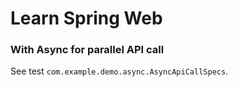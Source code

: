 # Learn Spring Web

### With Async for parallel API call
See test `com.example.demo.async.AsyncApiCallSpecs`.